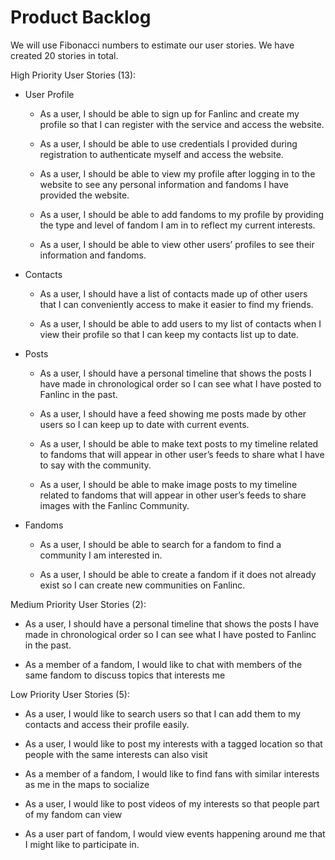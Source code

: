 # Product Backlog

We will use Fibonacci numbers to estimate our user stories. We have created 20 stories in total.

High Priority User Stories (13):

- User Profile

  - As a user, I should be able to sign up for Fanlinc and create my profile so that I can register with the service and access the website.

  - As a user, I should be able to use credentials I provided during registration to authenticate myself and access the website.

  - As a user, I should be able to view my profile after logging in to the website to see any personal information and fandoms I have provided the website.

  - As a user, I should be able to add fandoms to my profile by providing the type and level of fandom I am in to reflect my current interests.

  - As a user, I should be able to view other users’ profiles to see their information and fandoms.

- Contacts
      
  - As a user, I should have a list of contacts made up of other users that I can conveniently access to make it easier to find my friends.

  - As a user, I should be able to add users to my list of contacts when I view their profile so that I can keep my contacts list up to date.

- Posts
     
  - As a user, I should have a personal timeline that shows the posts I have made in chronological order so I can see what I have posted to Fanlinc in the past.

  - As a user, I should have a feed showing me posts made by other users so I can keep up to date with current events.
     
  - As a user, I should be able to make text posts to my timeline related to fandoms that will appear in other user’s feeds to share what I have to say with the community.

  - As a user, I should be able to make image posts to my timeline related to fandoms that will appear in other user’s feeds to share images with the Fanlinc Community.

- Fandoms

  - As a user, I should be able to search for a fandom to find a community I am interested in.

  - As a user, I should be able to create a fandom if it does not already exist so I can create new communities on Fanlinc.

Medium Priority User Stories (2):

  - As a user, I should have a personal timeline that shows the posts I have made in chronological order so I can see what I have posted to Fanlinc in the past.

  - As a member of a fandom, I would like to chat with members of the same fandom to discuss topics that interests me


Low Priority User Stories (5):

  - As a user, I would like to search users so that I can add them to my contacts and access their profile easily.

  - As a user, I would like to post my interests with a tagged location so that people with the same interests can also visit

  - As a member of a fandom, I would like to find fans with similar interests as me in the   maps to socialize

  - As a user, I would like to post videos of my interests so that people part of my fandom can view 

  - As a user part of fandom, I would view events happening around me that I might like to participate in.
